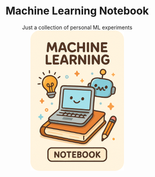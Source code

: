 <h1 align="center">Machine Learning Notebook</h1>

<p align="center">
    Just a collection of personal ML experiments
    <img src="Cover_Image.png" alt="Cover Image" width="50%">
</p>